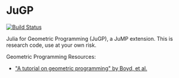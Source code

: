 # JuGP

[![Build Status](https://travis-ci.org/mlubin/JuGP.jl.svg?branch=master)](https://travis-ci.org/mlubin/JuGP.jl)

Julia for Geometric Programming (JuGP), a JuMP extension. This is research code, use at your own risk.

Geometric Programming Resources:

  * ["A tutorial on geometric programming" by Boyd, et al.](http://stanford.edu/~boyd/papers/pdf/gp_tutorial.pdf)
